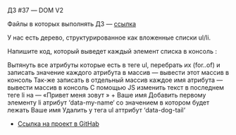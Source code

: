 ДЗ #37 — DOM V2

Файлы в которых выполнять ДЗ — [ссылка](https://github.com/junjun-it-courses/DOM_basic_dz)

У нас есть дерево, структурированное как вложенные списки ul/li.

Напишите код, который выведет каждый элемент списка в консоль :

Вытянуть все атрибуты которые есть в теге ul, перебрать их (for..of) и записать значение каждого атрибута в массив — вывести этот массив в консоль
Так-же записать в отдельный массив каждое имя атрибута — вывести массив в консоль
С помощью JS изменить текст в последнем теге li на — «Привет меня зовут » + Ваше имя
Добавить первому элементу li атрибут ‘data-my-name‘ со значением в котором будет лежать Ваше имя
Удалить у тега ul аттрибут ‘data-dog-tail‘

* [Ссылка на проект в GitHab](https://github.com/EShka0707/js_studies.git)

